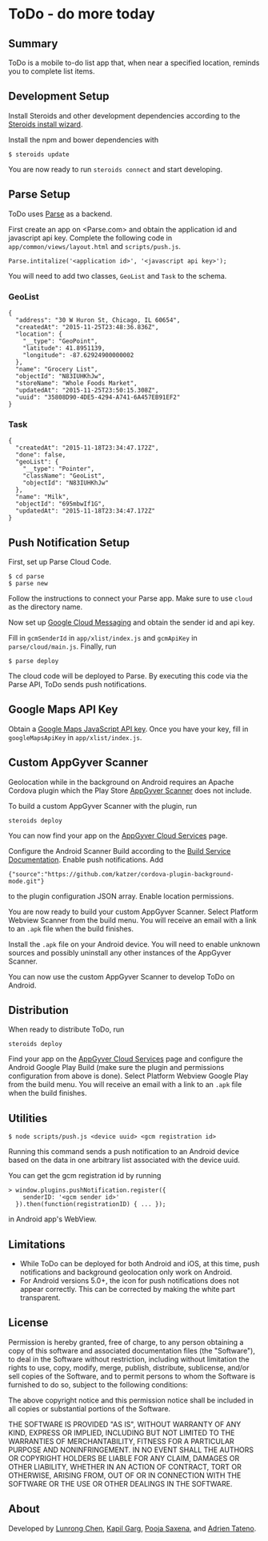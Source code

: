 # ToDo - do more today

## Summary

ToDo is a mobile to-do list app that, when near a specified location, reminds
you to complete list items.

## Development Setup

Install Steroids and other development dependencies according to the
[Steroids install wizard](https://academy.appgyver.com/installwizard/).

Install the npm and bower dependencies with

```
$ steroids update
```

You are now ready to run `steroids connect` and start developing.

## Parse Setup

ToDo uses [Parse](https://parse.com) as a backend.

First create an app on <Parse.com> and obtain the application id and javascript
api key. Complete the following code in `app/common/views/layout.html` and
`scripts/push.js`.

```
Parse.intitalize('<application id>', '<javascript api key>');
```

You will need to add two classes, `GeoList` and `Task` to the schema.

### GeoList

```
{
  "address": "30 W Huron St, Chicago, IL 60654",
  "createdAt": "2015-11-25T23:48:36.836Z",
  "location": {
    "__type": "GeoPoint",
    "latitude": 41.8951139,
    "longitude": -87.62924900000002
  },
  "name": "Grocery List",
  "objectId": "N83IUHKhJw",
  "storeName": "Whole Foods Market",
  "updatedAt": "2015-11-25T23:50:15.308Z",
  "uuid": "35808D90-4DE5-4294-A741-6A457EB91EF2"
}
```

### Task

```
{
  "createdAt": "2015-11-18T23:34:47.172Z",
  "done": false,
  "geoList": {
    "__type": "Pointer",
    "className": "GeoList",
    "objectId": "N83IUHKhJw"
  },
  "name": "Milk",
  "objectId": "695mbwIf1G",
  "updatedAt": "2015-11-18T23:34:47.172Z"
}
```

## Push Notification Setup

First, set up Parse Cloud Code.

```
$ cd parse
$ parse new
```

Follow the instructions to connect your Parse app. Make sure to use `cloud` as
the directory name.

Now set up
[Google Cloud Messaging](https://developers.google.com/cloud-messaging/) and
obtain the sender id and api key.

Fill in `gcmSenderId` in `app/xlist/index.js` and `gcmApiKey` in
`parse/cloud/main.js`. Finally, run

```
$ parse deploy
```

The cloud code will be deployed to Parse. By executing this code via the Parse
API, ToDo sends push notifications.

## Google Maps API Key

Obtain a [Google Maps JavaScript API key](https://developers.google.com/maps/documentation/javascript/).
Once you have your key, fill in `googleMapsApiKey` in `app/xlist/index.js`.

## Custom AppGyver Scanner

Geolocation while in the background on Android requires an Apache Cordova plugin
which the Play Store [AppGyver Scanner](https://play.google.com/store/apps/details?id=com.appgyver.freshandroid)
does not include.

To build a custom AppGyver Scanner with the plugin, run

```
steroids deploy
```

You can now find your app on the
[AppGyver Cloud Services](https://cloud.appgyver.com/applications) page.

Configure the Android Scanner Build according to the
[Build Service Documentation](http://docs.appgyver.com/tooling/build-service/).
Enable push notifications. Add

```
{"source":"https://github.com/katzer/cordova-plugin-background-mode.git"}
```

to the plugin configuration JSON array. Enable location permissions.

You are now ready to build your custom AppGyver Scanner. Select Platform Webview
Scanner from the build menu. You will receive an email with a link to an `.apk`
file when the build finishes.

Install the `.apk` file on your Android device. You will need to enable unknown
sources and possibly uninstall any other instances of the AppGyver Scanner.

You can now use the custom AppGyver Scanner to develop ToDo on Android.

## Distribution

When ready to distribute ToDo, run

```
steroids deploy
```

Find your app on the
[AppGyver Cloud Services](https://cloud.appgyver.com/applications) page and
configure the Android Google Play Build (make sure the plugin and permissions
configuration from above is done). Select Platform Webview Google Play from the
build menu. You will receive an email with a link to an `.apk` file when the
build finishes.

## Utilities

```
$ node scripts/push.js <device uuid> <gcm registration id>
```

Running this command sends a push notification to an Android device based on the
data in one arbitrary list associated with the device uuid.

You can get the gcm registration id by running

```
> window.plugins.pushNotification.register({
    senderID: '<gcm sender id>'
  }).then(function(registrationID) { ... });
```

in Android app's WebView.

## Limitations

- While ToDo can be deployed for both Android and iOS, at this time, push
notifications and background geolocation only work on Android.
- For Android versions 5.0+, the icon for push notifications does not appear
correctly. This can be corrected by making the white part transparent.

## License

Permission is hereby granted, free of charge, to any person obtaining a copy of
this software and associated documentation files (the "Software"), to deal in
the Software without restriction, including without limitation the rights to
use, copy, modify, merge, publish, distribute, sublicense, and/or sell copies of
the Software, and to permit persons to whom the Software is furnished to do so,
subject to the following conditions:

The above copyright notice and this permission notice shall be included in all
copies or substantial portions of the Software.

THE SOFTWARE IS PROVIDED "AS IS", WITHOUT WARRANTY OF ANY KIND, EXPRESS OR
IMPLIED, INCLUDING BUT NOT LIMITED TO THE WARRANTIES OF MERCHANTABILITY, FITNESS
FOR A PARTICULAR PURPOSE AND NONINFRINGEMENT.  IN NO EVENT SHALL THE AUTHORS OR
COPYRIGHT HOLDERS BE LIABLE FOR ANY CLAIM, DAMAGES OR OTHER LIABILITY, WHETHER
IN AN ACTION OF CONTRACT, TORT OR OTHERWISE, ARISING FROM, OUT OF OR IN
CONNECTION WITH THE SOFTWARE OR THE USE OR OTHER DEALINGS IN THE SOFTWARE.

## About

Developed by [Lunrong Chen](https://github.com/lunrongchen),
[Kapil Garg](https://github.com/kapil1garg),
[Pooja Saxena](https://github.com/pooja335), and
[Adrien Tateno](https://github.com/katsuya94).
